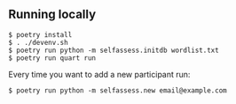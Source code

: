 ## Running locally

    $ poetry install
    $ . ./devenv.sh
    $ poetry run python -m selfassess.initdb wordlist.txt
    $ poetry run quart run

Every time you want to add a new participant run:

    $ poetry run python -m selfassess.new email@example.com
